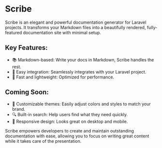 # Scribe

Scribe is an elegant and powerful documentation generator for Laravel projects. It transforms your Markdown files into a beautifully rendered, fully-featured documentation site with minimal setup.

## Key Features:

- 📚 Markdown-based: Write your docs in Markdown, Scribe handles the rest.
- 🧩 Easy integration: Seamlessly integrates with your Laravel project.
- 🚀 Fast and lightweight: Optimized for performance.

## Coming Soon:

- 🎨 Customizable themes: Easily adjust colors and styles to match your brand.
- 🔍 Built-in search: Help users find what they need quickly.
- 📱 Responsive design: Looks great on desktop and mobile.

Scribe empowers developers to create and maintain outstanding documentation with ease, allowing you to focus on writing great content while it takes care of the presentation.